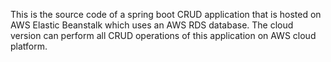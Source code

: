 This is the source code of a spring boot CRUD application that is
hosted on AWS Elastic Beanstalk which uses an AWS RDS database.
The cloud version can perform all CRUD operations of this 
application on AWS cloud platform.
